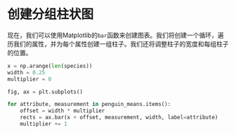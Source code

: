 # 创建分组柱状图

现在，我们可以使用Matplotlib的`bar`函数来创建图表。我们将创建一个循环，遍历我们的属性，并为每个属性创建一组柱子。我们还将调整柱子的宽度和每组柱子的位置。

```python
x = np.arange(len(species))
width = 0.25
multiplier = 0

fig, ax = plt.subplots()

for attribute, measurement in penguin_means.items():
    offset = width * multiplier
    rects = ax.bar(x + offset, measurement, width, label=attribute)
    multiplier += 1
```
